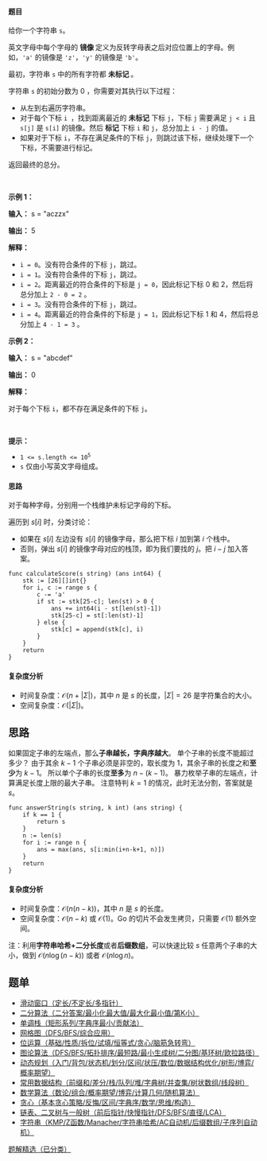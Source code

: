 #### 题目

<p>给你一个字符串 <code>s</code>。</p>

<p>英文字母中每个字母的&nbsp;<strong>镜像&nbsp;</strong>定义为反转字母表之后对应位置上的字母。例如，<code>'a'</code> 的镜像是 <code>'z'</code>，<code>'y'</code> 的镜像是 <code>'b'</code>。</p>

<p>最初，字符串 <code>s</code> 中的所有字符都&nbsp;<strong>未标记&nbsp;</strong>。</p>

<p>字符串 <code>s</code>&nbsp;的初始分数为 0 ，你需要对其执行以下过程：</p>

<ul>
	<li>从左到右遍历字符串。</li>
	<li>对于每个下标&nbsp;<code>i&nbsp;</code>，找到距离最近的&nbsp;<strong>未标记</strong> 下标&nbsp;<code>j</code>，下标 <code>j</code> 需要满足&nbsp;<code>j &lt; i</code> 且 <code>s[j]</code> 是 <code>s[i]</code> 的镜像。然后&nbsp;<strong>标记</strong> 下标&nbsp;<code>i</code> 和 <code>j</code>，总分加上&nbsp;<code>i - j</code>&nbsp;的值。</li>
	<li>如果对于下标&nbsp;<code>i</code>，不存在满足条件的下标&nbsp;<code>j</code>，则跳过该下标，继续处理下一个下标，不需要进行标记。</li>
</ul>

<p>返回最终的总分。</p>

<p>&nbsp;</p>

<p><strong class="example">示例 1：</strong></p>

<div class="example-block">
<p><strong>输入：</strong> <span class="example-io">s = "aczzx"</span></p>

<p><strong>输出：</strong> <span class="example-io">5</span></p>

<p><strong>解释：</strong></p>

<ul>
	<li><code>i = 0</code>。没有符合条件的下标&nbsp;<code>j</code>，跳过。</li>
	<li><code>i = 1</code>。没有符合条件的下标&nbsp;<code>j</code>，跳过。</li>
	<li><code>i = 2</code>。距离最近的符合条件的下标是 <code>j = 0</code>，因此标记下标&nbsp;0 和 2，然后将总分加上&nbsp;<code>2 - 0 = 2</code>&nbsp;。</li>
	<li><code>i = 3</code>。没有符合条件的下标&nbsp;<code>j</code>，跳过。</li>
	<li><code>i = 4</code>。距离最近的符合条件的下标是 <code>j = 1</code>，因此标记下标&nbsp;1 和 4，然后将总分加上&nbsp;<code>4 - 1 = 3</code>&nbsp;。</li>
</ul>
</div>

<p><strong class="example">示例 2：</strong></p>

<div class="example-block">
<p><strong>输入：</strong> <span class="example-io">s = "abcdef"</span></p>

<p><strong>输出：</strong> <span class="example-io">0</span></p>

<p><strong>解释：</strong></p>

<p>对于每个下标&nbsp;<code>i</code>，都不存在满足条件的下标&nbsp;<code>j</code>。</p>
</div>

<p>&nbsp;</p>

<p><strong>提示：</strong></p>

<ul>
	<li><code>1 &lt;= s.length &lt;= 10<sup>5</sup></code></li>
	<li><code>s</code> 仅由小写英文字母组成。</li>
</ul>

#### 思路

对于每种字母，分别用一个栈维护未标记字母的下标。

遍历到 $s[i]$ 时，分类讨论：

- 如果在 $s[i]$ 左边没有 $s[i]$ 的镜像字母，那么把下标 $i$ 加到第 $i$ 个栈中。
- 否则，弹出 $s[i]$ 的镜像字母对应的栈顶，即为我们要找的 $j$。把 $i-j$ 加入答案。

```
func calculateScore(s string) (ans int64) {
	stk := [26][]int{}
	for i, c := range s {
		c -= 'a'
		if st := stk[25-c]; len(st) > 0 {
			ans += int64(i - st[len(st)-1])
			stk[25-c] = st[:len(st)-1]
		} else {
			stk[c] = append(stk[c], i)
		}
	}
	return
}
```

#### 复杂度分析

- 时间复杂度：$\mathcal{O}(n+|\Sigma|)$，其中 $n$ 是 $s$ 的长度，$|\Sigma|=26$ 是字符集合的大小。
- 空间复杂度：$\mathcal{O}(|\Sigma|)$。

## 思路

如果固定子串的左端点，那么**子串越长，字典序越大**。
单个子串的长度不能超过多少？
由于其余 $k-1$ 个子串必须是非空的，取长度为 $1$，其余子串的长度之和**至少**为 $k-1$。
所以单个子串的长度**至多**为 $n-(k-1)$。
暴力枚举子串的左端点，计算满足长度上限的最大子串。
注意特判 $k=1$ 的情况，此时无法分割，答案就是 $s$。


```
func answerString(s string, k int) (ans string) {
	if k == 1 {
		return s
	}
	n := len(s)
	for i := range n {
		ans = max(ans, s[i:min(i+n-k+1, n)])
	}
	return
}
```


#### 复杂度分析

- 时间复杂度：$\mathcal{O}(n(n-k))$，其中 $n$ 是 $s$ 的长度。
- 空间复杂度：$\mathcal{O}(n-k)$ 或 $\mathcal{O}(1)$。Go 的切片不会发生拷贝，只需要 $\mathcal{O}(1)$ 额外空间。

注：利用**字符串哈希+二分长度**或者**后缀数组**，可以快速比较 $s$ 任意两个子串的大小，做到 $\mathcal{O}(n\log (n-k))$ 或者 $\mathcal{O}(n\log n)$。


## 题单

- [滑动窗口（定长/不定长/多指针）](https://leetcode.cn/circle/discuss/0viNMK/)
- [二分算法（二分答案/最小化最大值/最大化最小值/第K小）](https://leetcode.cn/circle/discuss/SqopEo/)
- [单调栈（矩形系列/字典序最小/贡献法）](https://leetcode.cn/circle/discuss/9oZFK9/)
- [网格图（DFS/BFS/综合应用）](https://leetcode.cn/circle/discuss/YiXPXW/)
- [位运算（基础/性质/拆位/试填/恒等式/贪心/脑筋急转弯）](https://leetcode.cn/circle/discuss/dHn9Vk/)
- [图论算法（DFS/BFS/拓扑排序/最短路/最小生成树/二分图/基环树/欧拉路径）](https://leetcode.cn/circle/discuss/01LUak/)
- [动态规划（入门/背包/状态机/划分/区间/状压/数位/数据结构优化/树形/博弈/概率期望）](https://leetcode.cn/circle/discuss/tXLS3i/)
- [常用数据结构（前缀和/差分/栈/队列/堆/字典树/并查集/树状数组/线段树）](https://leetcode.cn/circle/discuss/mOr1u6/)
- [数学算法（数论/组合/概率期望/博弈/计算几何/随机算法）](https://leetcode.cn/circle/discuss/IYT3ss/)
- [贪心（基本贪心策略/反悔/区间/字典序/数学/思维/构造）](https://leetcode.cn/circle/discuss/g6KTKL/)
- [链表、二叉树与一般树（前后指针/快慢指针/DFS/BFS/直径/LCA）](https://leetcode.cn/circle/discuss/K0n2gO/)
- [字符串（KMP/Z函数/Manacher/字符串哈希/AC自动机/后缀数组/子序列自动机）](https://leetcode.cn/circle/discuss/SJFwQI/)

[题解精选（已分类）](https://github.com/EndlessCheng/codeforces-go/blob/master/leetcode/SOLUTIONS.md)